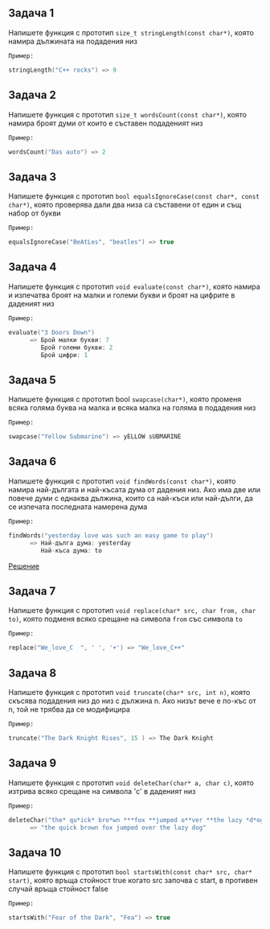 ## Задача 1
Напишете функция с прототип `size_t stringLength(const char*)`, която намира дължината на подадения низ

`Пример:`
``` C++
stringLength("C++ rocks") => 9
```


## Задача 2
Напишете функция с прототип `size_t wordsCount(const char*)`, която намира броят думи от които е съставен подаденият низ

`Пример:`
``` C++
wordsCount("Das auto") => 2
```

## Задача 3
Напишете функция с прототип `bool equalsIgnoreCase(const char*, const char*)`, която проверява дали 
два низа са съставени от един и същ набор от букви

`Пример:`
``` C++
equalsIgnoreCase("BeAtLes", "beatles") => true
```


## Задача 4
Напишете функция с прототип `void evaluate(const char*)`, която намира и изпечатва
   броят на малки и големи букви и броят на цифрите в даденият низ
   
`Пример:`
``` C++
evaluate("3 Doors Down") 
      => Брой малки букви: 7
         Брой големи букви: 2
         Брой цифри: 1
```


## Задача 5
Напишете функция с прототип bool `swapcase(char*)`, която променя всяка голяма
буква на малка и всяка малка на голяма в подадения низ

`Пример:`
``` C++
swapcase("Yellow Submarine") => yELLOW sUBMARINE
```


## Задача 6
Напишете функция с прототип `void findWords(const char*)`, която намира
най-дългата и най-късата дума от дадения низ. Ако има две или
повече думи с еднаква дължина, които са най-къси или най-дълги,
да се изпечата последната намерена дума

`Пример:`
``` C++
findWords("yesterday love was such an easy game to play")
      => Най-дълга дума: yesterday
         Най-къса дума: to
```

[Решение](Task6.cpp)

## Задача 7
Напишете функция с прототип `void replace(char* src, char from, char to)`, която
подменя всяко срещане на символа `from` със символa `to`

`Пример:`
``` C++
replace("We_love_C  ", ' ', '+') => "We_love_C++"
```

## Задача 8
 Напишете функция с прототип `void truncate(char* src, int n)`, която скъсява
подадения низ до низ с дължина n. Ако низът вече е по-къс от n, той
не трябва да се модифицира

`Пример:`
``` C++
truncate("The Dark Knight Rises", 15 ) => The Dark Knight
```


## Задача 9
Напишете функция с прототип `void deleteChar(char* a, char c)`, която изтрива
всяко срещане на символа 'c' в даденият низ

`Пример:`
``` C++
deleteChar("the* qu*ick* bro*wn ***fox **jumped o**ver **the lazy *d*og", '*')
      => "the quick brown fox jumped over the lazy dog"
```


## Задача 10
Напишете функция с прототип `bool startsWith(const char* src, char* start)`, която връща
стойност true когато src започва с start, в противен случай връща стойност false

`Пример:`
``` C++
startsWith("Fear of the Dark", "Fea") => true
```

